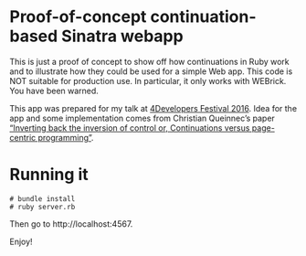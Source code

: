 # Proof-of-concept continuation-based Sinatra webapp

This is just a proof of concept to show off how continuations in Ruby work and to illustrate how they could be used for a simple Web app. This code is NOT suitable for production use. In particular, it only works with WEBrick. You have been warned.

This app was prepared for my talk at [4Developers Festival 2016][1]. Idea for the app and some implementation comes from Christian Queinnec’s paper [“Inverting back the inversion of control or, Continuations versus page-centric programming”][2].

 [1]: http://2016.4developers.org.pl/en/
 [2]: https://pages.lip6.fr/Christian.Queinnec/PDF/www.pdf

# Running it

```
# bundle install
# ruby server.rb
```

Then go to http://localhost:4567.

Enjoy!
